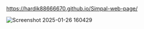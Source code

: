 https://hardik88666670.github.io/Simpal-web-page/

![Screenshot 2025-01-26 160429](https://github.com/user-attachments/assets/58168029-f603-4883-8b4b-8c535106f844)
